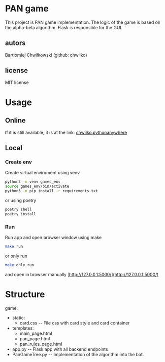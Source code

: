 # PAN game
This project is PAN game implementation.
The logic of the game is based on the alpha-beta algorithm.
Flask is responsible for the GUI.

## autors
Bartłomiej Chwiłkowski (github: chwilko)

## license
MIT license


# Usage

## Online
If it is still available, it is at the link:
[chwilko.pythonanywhere](http://chwilko.pythonanywhere.com/)

## Local
### Create env
Create virtual enviroment 
using venv
```bash
python3 -m venv games_env
source games_env/bin/activate
python3 -m pip install -r requirements.txt 
```

or using poetry 
```bash
poetry shell
poetry install
```
### Run
Run app and open browser window using make 
```bash
make run
```

or only run 
```bash
make only_run
```
and open in browser manually
[http://127.0.0.1:5000/](http://127.0.0.1:5000/)

# Structure

game:
- static:
  - card.css -- File css with card style and card container
- templates:
    - main_page.html
    - pan_page.html
    - pan_rules_page.html
- app.py -- Flask app with all backend endpoints
- PanGameTree.py -- Implementation of the algorithm into the bot.
